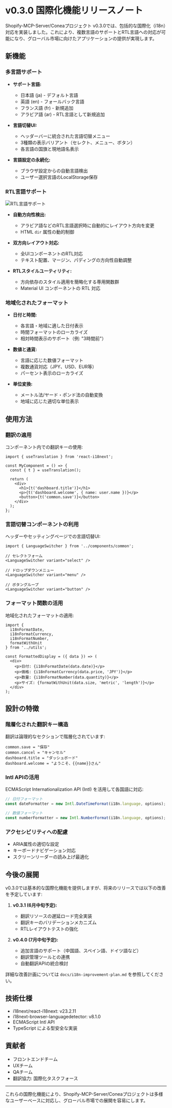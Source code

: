 # v0.3.0 国際化機能リリースノート

Shopify-MCP-Server/Coneaプロジェクト v0.3.0では、包括的な国際化（i18n）対応を実装しました。これにより、複数言語のサポートとRTL言語への対応が可能になり、グローバル市場に向けたアプリケーションの提供が実現します。

## 新機能

### 多言語サポート

- **サポート言語:**
  - 日本語 (ja) - デフォルト言語
  - 英語 (en) - フォールバック言語
  - フランス語 (fr) - 新規追加
  - アラビア語 (ar) - RTL言語として新規追加

- **言語切替UI:**
  - ヘッダーバーに統合された言語切替メニュー
  - 3種類の表示バリアント（セレクト、メニュー、ボタン）
  - 各言語の国旗と現地語名表示

- **言語設定の永続化:**
  - ブラウザ設定からの自動言語検出
  - ユーザー選択言語のLocalStorage保存

### RTL言語サポート

![RTL言語サポート](../images/rtl-support-example.png)

- **自動方向性検出:**
  - アラビア語などのRTL言語選択時に自動的にレイアウト方向を変更
  - HTML `dir` 属性の動的制御

- **双方向レイアウト対応:**
  - 全UIコンポーネントのRTL対応
  - テキスト配置、マージン、パディングの方向性自動調整

- **RTLスタイルユーティリティ:**
  - 方向依存のスタイル適用を簡略化する専用関数群
  - Material UI コンポーネントの RTL 対応

### 地域化されたフォーマット

- **日付と時間:**
  - 各言語・地域に適した日付表示
  - 時間フォーマットのローカライズ
  - 相対時間表示のサポート（例: "3時間前"）

- **数値と通貨:**
  - 言語に応じた数値フォーマット
  - 複数通貨対応（JPY、USD、EUR等）
  - パーセント表示のローカライズ

- **単位変換:**
  - メートル法/ヤード・ポンド法の自動変換
  - 地域に応じた適切な単位表示

## 使用方法

### 翻訳の適用

コンポーネント内での翻訳キーの使用:

```tsx
import { useTranslation } from 'react-i18next';

const MyComponent = () => {
  const { t } = useTranslation();
  
  return (
    <div>
      <h1>{t('dashboard.title')}</h1>
      <p>{t('dashboard.welcome', { name: user.name })}</p>
      <button>{t('common.save')}</button>
    </div>
  );
};
```

### 言語切替コンポーネントの利用

ヘッダーやセッティングページでの言語切替UI:

```tsx
import { LanguageSwitcher } from '../components/common';

// セレクトフォーム
<LanguageSwitcher variant="select" />

// ドロップダウンメニュー
<LanguageSwitcher variant="menu" />

// ボタングループ
<LanguageSwitcher variant="button" />
```

### フォーマット関数の活用

地域化されたフォーマットの適用:

```tsx
import { 
  i18nFormatDate, 
  i18nFormatCurrency, 
  i18nFormatNumber,
  formatWithUnit
} from '../utils';

const FormattedDisplay = ({ data }) => (
  <div>
    <p>日付: {i18nFormatDate(data.date)}</p>
    <p>価格: {i18nFormatCurrency(data.price, 'JPY')}</p>
    <p>数量: {i18nFormatNumber(data.quantity)}</p>
    <p>サイズ: {formatWithUnit(data.size, 'metric', 'length')}</p>
  </div>
);
```

## 設計の特徴

### 階層化された翻訳キー構造

翻訳は論理的なセクションで階層化されています:

```
common.save = "保存"
common.cancel = "キャンセル"
dashboard.title = "ダッシュボード"
dashboard.welcome = "ようこそ、{{name}}さん"
```

### Intl APIの活用

ECMAScript Internationalization API (Intl) を活用して各国語に対応:

```typescript
// 日付フォーマット
const dateFormatter = new Intl.DateTimeFormat(i18n.language, options);

// 数値フォーマット
const numberFormatter = new Intl.NumberFormat(i18n.language, options);
```

### アクセシビリティへの配慮

- ARIA属性の適切な設定
- キーボードナビゲーション対応
- スクリーンリーダーの読み上げ最適化

## 今後の展開

v0.3.0では基本的な国際化機能を提供しますが、将来のリリースでは以下の改善を予定しています:

1. **v0.3.1 (6月中旬予定):**
   - 翻訳リソースの遅延ロード完全実装
   - 翻訳キーのバリデーションメカニズム
   - RTLレイアウトテストの強化

2. **v0.4.0 (7月中旬予定):**
   - 追加言語のサポート（中国語、スペイン語、ドイツ語など）
   - 翻訳管理ツールとの連携
   - 自動翻訳APIの統合検討

詳細な改善計画については `docs/i18n-improvement-plan.md` を参照してください。

## 技術仕様

- i18next/react-i18next: v23.2.11
- i18next-browser-languagedetector: v8.1.0
- ECMAScript Intl API
- TypeScript による型安全な実装

## 貢献者

- フロントエンドチーム
- UXチーム
- QAチーム
- 翻訳協力: 国際化タスクフォース

---

これらの国際化機能により、Shopify-MCP-Server/Coneaプロジェクトは多様なユーザーベースに対応し、グローバル市場での展開を容易にします。